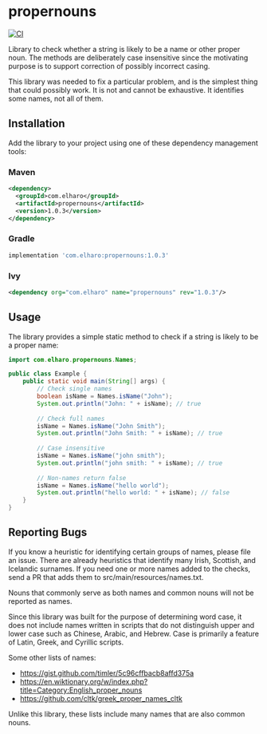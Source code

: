 # propernouns

[![CI](https://github.com/elharo/propernouns/actions/workflows/ci.yml/badge.svg)](https://github.com/elharo/propernouns/actions/workflows/ci.yml)

Library to check whether a string is likely to be a name or other proper noun.
The methods are deliberately case insensitive since the motivating purpose is to
support correction of possibly incorrect casing.

This library was needed to fix a particular problem, and is the simplest thing
that could possibly work. It is not and cannot be exhaustive.
It identifies some names, not all of them.

## Installation

Add the library to your project using one of these dependency management tools:

### Maven

```xml
<dependency>
  <groupId>com.elharo</groupId>
  <artifactId>propernouns</artifactId>
  <version>1.0.3</version>
</dependency>
```

### Gradle

```gradle
implementation 'com.elharo:propernouns:1.0.3'
```

### Ivy

```xml
<dependency org="com.elharo" name="propernouns" rev="1.0.3"/>
```

## Usage

The library provides a simple static method to check if a string is likely to be a proper name:

```java
import com.elharo.propernouns.Names;

public class Example {
    public static void main(String[] args) {
        // Check single names
        boolean isName = Names.isName("John");
        System.out.println("John: " + isName); // true
        
        // Check full names
        isName = Names.isName("John Smith");
        System.out.println("John Smith: " + isName); // true
        
        // Case insensitive
        isName = Names.isName("john smith");
        System.out.println("john smith: " + isName); // true
        
        // Non-names return false
        isName = Names.isName("hello world");
        System.out.println("hello world: " + isName); // false
    }
}
```

## Reporting Bugs

If you know a heuristic for identifying certain groups of names, please file an issue.
There are already heuristics that identify many Irish, Scottish, and Icelandic surnames.
If you need one or more names added to the checks, send a PR that adds them to
src/main/resources/names.txt.

Nouns that commonly serve as both names and common nouns will not be reported as names.

Since this library was built for the purpose of determining word case, it does not include names
written in scripts that do not distinguish upper and lower case
such as Chinese, Arabic, and Hebrew. Case is primarily a feature of Latin, Greek, and Cyrillic scripts.

Some other lists of names:

* https://gist.github.com/timler/5c96cffbacb8affd375a
* https://en.wiktionary.org/w/index.php?title=Category:English_proper_nouns
* https://github.com/cltk/greek_proper_names_cltk

Unlike this library, these lists include many names that are also common nouns.


